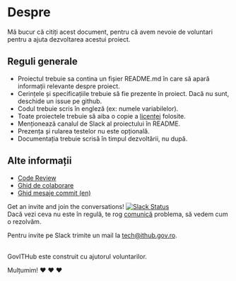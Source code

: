 # Despre

Mă bucur că citiți acest document, pentru că avem nevoie de voluntari pentru a ajuta dezvoltarea acestui proiect.

## Reguli generale

- Proiectul trebuie sa contina un fișier README.md în care să apară informații relevante despre proiect.
- Cerințele și specificațiile trebuie să fie prezente în proiect. Dacă nu sunt, deschide un issue pe github.
- Codul trebuie scris în engleză (ex: numele variabilelor).
- Toate proiectele trebuie să aiba o copie a [licenței](LICENSE) folosite.
- Menționează canalul de Slack al proiectului în README.
- Prezența și rularea testelor nu este opțională.
- Documentația trebuie scrisă în timpul dezvoltării, nu după.

## Alte informații

- [Code Review](CODE_REVIEW.md)
- [Ghid de colaborare](CONTRIBUTING.md)
- [Ghid mesaje commit (en)](COMMIT.md)

Get an invite and join the conversations! [![Slack Status](https://govitslack.herokuapp.com/badge.svg)](https://govitslack.herokuapp.com)  
Dacă vezi ceva nu este în regulă, te rog [comunică](https://govithub.slack.com) problema, să vedem cum o rezolvăm.

Pentru invite pe Slack trimite un mail la [tech@ithub.gov.ro](mailto:tech@ithub.gov.ro).

</br>
GovITHub este construit cu ajutorul voluntarilor.

Mulțumim! :heart: :heart: :heart:
